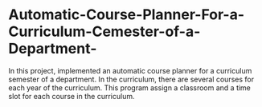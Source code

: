# Automatic-Course-Planner-For-a-Curriculum-Cemester-of-a-Department-

In this project, implemented an automatic course planner for a curriculum semester of a department. In the curriculum, there are several courses for each year of the curriculum. This program assign a classroom and a time slot for each course in the curriculum.
